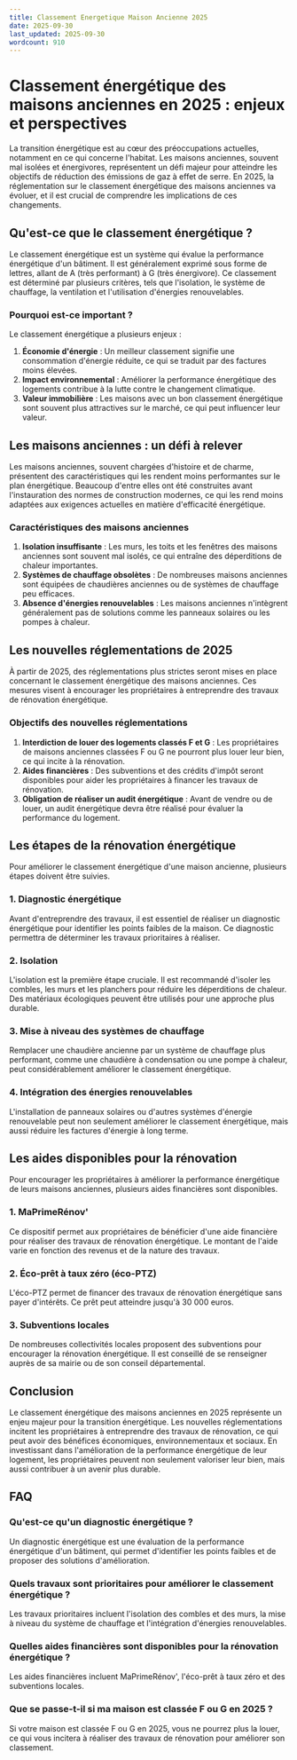 ```yaml
---
title: Classement Energetique Maison Ancienne 2025
date: 2025-09-30
last_updated: 2025-09-30
wordcount: 910
---
```


# Classement énergétique des maisons anciennes en 2025 : enjeux et perspectives

La transition énergétique est au cœur des préoccupations actuelles, notamment en ce qui concerne l'habitat. Les maisons anciennes, souvent mal isolées et énergivores, représentent un défi majeur pour atteindre les objectifs de réduction des émissions de gaz à effet de serre. En 2025, la réglementation sur le classement énergétique des maisons anciennes va évoluer, et il est crucial de comprendre les implications de ces changements.

## Qu'est-ce que le classement énergétique ?

Le classement énergétique est un système qui évalue la performance énergétique d'un bâtiment. Il est généralement exprimé sous forme de lettres, allant de A (très performant) à G (très énergivore). Ce classement est déterminé par plusieurs critères, tels que l'isolation, le système de chauffage, la ventilation et l'utilisation d'énergies renouvelables.

### Pourquoi est-ce important ?

Le classement énergétique a plusieurs enjeux :

1. **Économie d'énergie** : Un meilleur classement signifie une consommation d'énergie réduite, ce qui se traduit par des factures moins élevées.
2. **Impact environnemental** : Améliorer la performance énergétique des logements contribue à la lutte contre le changement climatique.
3. **Valeur immobilière** : Les maisons avec un bon classement énergétique sont souvent plus attractives sur le marché, ce qui peut influencer leur valeur.

## Les maisons anciennes : un défi à relever

Les maisons anciennes, souvent chargées d'histoire et de charme, présentent des caractéristiques qui les rendent moins performantes sur le plan énergétique. Beaucoup d'entre elles ont été construites avant l'instauration des normes de construction modernes, ce qui les rend moins adaptées aux exigences actuelles en matière d'efficacité énergétique.

### Caractéristiques des maisons anciennes

1. **Isolation insuffisante** : Les murs, les toits et les fenêtres des maisons anciennes sont souvent mal isolés, ce qui entraîne des déperditions de chaleur importantes.
2. **Systèmes de chauffage obsolètes** : De nombreuses maisons anciennes sont équipées de chaudières anciennes ou de systèmes de chauffage peu efficaces.
3. **Absence d'énergies renouvelables** : Les maisons anciennes n'intègrent généralement pas de solutions comme les panneaux solaires ou les pompes à chaleur.

## Les nouvelles réglementations de 2025

À partir de 2025, des réglementations plus strictes seront mises en place concernant le classement énergétique des maisons anciennes. Ces mesures visent à encourager les propriétaires à entreprendre des travaux de rénovation énergétique.

### Objectifs des nouvelles réglementations

1. **Interdiction de louer des logements classés F et G** : Les propriétaires de maisons anciennes classées F ou G ne pourront plus louer leur bien, ce qui incite à la rénovation.
2. **Aides financières** : Des subventions et des crédits d'impôt seront disponibles pour aider les propriétaires à financer les travaux de rénovation.
3. **Obligation de réaliser un audit énergétique** : Avant de vendre ou de louer, un audit énergétique devra être réalisé pour évaluer la performance du logement.

## Les étapes de la rénovation énergétique

Pour améliorer le classement énergétique d'une maison ancienne, plusieurs étapes doivent être suivies.

### 1. Diagnostic énergétique

Avant d'entreprendre des travaux, il est essentiel de réaliser un diagnostic énergétique pour identifier les points faibles de la maison. Ce diagnostic permettra de déterminer les travaux prioritaires à réaliser.

### 2. Isolation

L'isolation est la première étape cruciale. Il est recommandé d'isoler les combles, les murs et les planchers pour réduire les déperditions de chaleur. Des matériaux écologiques peuvent être utilisés pour une approche plus durable.

### 3. Mise à niveau des systèmes de chauffage

Remplacer une chaudière ancienne par un système de chauffage plus performant, comme une chaudière à condensation ou une pompe à chaleur, peut considérablement améliorer le classement énergétique.

### 4. Intégration des énergies renouvelables

L'installation de panneaux solaires ou d'autres systèmes d'énergie renouvelable peut non seulement améliorer le classement énergétique, mais aussi réduire les factures d'énergie à long terme.

## Les aides disponibles pour la rénovation

Pour encourager les propriétaires à améliorer la performance énergétique de leurs maisons anciennes, plusieurs aides financières sont disponibles.

### 1. MaPrimeRénov'

Ce dispositif permet aux propriétaires de bénéficier d'une aide financière pour réaliser des travaux de rénovation énergétique. Le montant de l'aide varie en fonction des revenus et de la nature des travaux.

### 2. Éco-prêt à taux zéro (éco-PTZ)

L'éco-PTZ permet de financer des travaux de rénovation énergétique sans payer d'intérêts. Ce prêt peut atteindre jusqu'à 30 000 euros.

### 3. Subventions locales

De nombreuses collectivités locales proposent des subventions pour encourager la rénovation énergétique. Il est conseillé de se renseigner auprès de sa mairie ou de son conseil départemental.

## Conclusion

Le classement énergétique des maisons anciennes en 2025 représente un enjeu majeur pour la transition énergétique. Les nouvelles réglementations incitent les propriétaires à entreprendre des travaux de rénovation, ce qui peut avoir des bénéfices économiques, environnementaux et sociaux. En investissant dans l'amélioration de la performance énergétique de leur logement, les propriétaires peuvent non seulement valoriser leur bien, mais aussi contribuer à un avenir plus durable.

## FAQ

### Qu'est-ce qu'un diagnostic énergétique ?

Un diagnostic énergétique est une évaluation de la performance énergétique d'un bâtiment, qui permet d'identifier les points faibles et de proposer des solutions d'amélioration.

### Quels travaux sont prioritaires pour améliorer le classement énergétique ?

Les travaux prioritaires incluent l'isolation des combles et des murs, la mise à niveau du système de chauffage et l'intégration d'énergies renouvelables.

### Quelles aides financières sont disponibles pour la rénovation énergétique ?

Les aides financières incluent MaPrimeRénov', l'éco-prêt à taux zéro et des subventions locales.

### Que se passe-t-il si ma maison est classée F ou G en 2025 ?

Si votre maison est classée F ou G en 2025, vous ne pourrez plus la louer, ce qui vous incitera à réaliser des travaux de rénovation pour améliorer son classement.